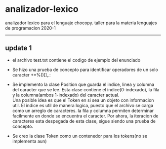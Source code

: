 # analizador-lexico
analizador lexico para el lenguaje chocopy. taller para la materia lenguajes de programacion 2020-1
___
## update 1
- el archivo test.txt contiene el codigo de ejemplo del enunciado

- Se hizo una prueba de concepto para identificar operadores de un solo caracter +\*%()[],.:

- Se implemento la clase Position que guarda el indice, linea y columna del caracter que se lee.
   Esta clase contiene el indice(0-indexado), la fila y la columna(ambos 1-indexado) del caracter actual.  
   Una posible idea es que el Token en si sea un objeto con informacion util. El indice es util de manera logica, puesto que el archivo se carga como un arreglo de caracteres. la fila y columna permiten determinar facilmente en donde se encuentra el caracter. Por ahora, la iteracion de caracteres esta despegada de esta clase, sigue siendo una prueba de concepto.

- Se creo la clase Token como un contenedor para los tokens(no se implementa aun)
